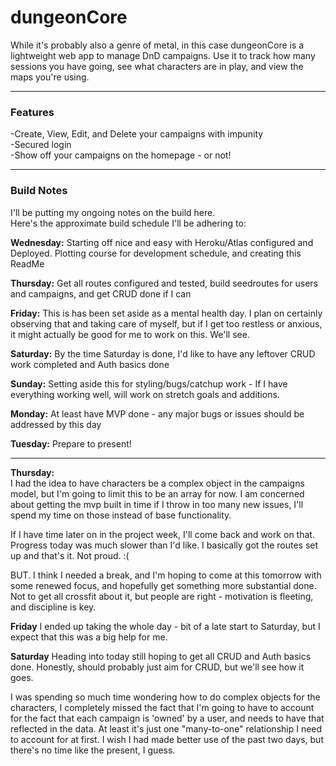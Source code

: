 # dungeonCore
While it's probably also a genre of metal, in this case dungeonCore is a lightweight web app to manage DnD campaigns.
Use it to track how many sessions you have going, see what characters are in play, and view the maps you're using. 

***

### Features
-Create, View, Edit, and Delete your campaigns with impunity  
-Secured login  
-Show off your campaigns on the homepage - or not!  

***

### Build Notes
I'll be putting my ongoing notes on the build here.  
Here's the approximate build schedule I'll be adhering to:  

**Wednesday:** 
Starting off nice and easy with Heroku/Atlas configured and Deployed. Plotting course for development schedule, and creating this ReadMe  


**Thursday:**
Get all routes configured and tested, build seedroutes for users and campaigns, and get CRUD done if I can  


**Friday:**
This is has been set aside as a mental health day. I plan on certainly observing that and taking care of myself, but if I get too restless or anxious, it might actually be good for me to work on this. We'll see.  


**Saturday:**
By the time Saturday is done, I'd like to have any leftover CRUD work completed and Auth basics done  


**Sunday:**
Setting aside this for styling/bugs/catchup work - If I have everything working well, will work on stretch goals and additions.  


**Monday:**
At least have MVP done - any major bugs or issues should be addressed by this day  


**Tuesday:**
Prepare to present!  


---

**Thursday:**  
I had the idea to have characters be a complex object in the campaigns model, but I'm going to limit this to be an array for now. I am concerned about getting the mvp built in time if I throw in too many new issues, I'll spend my time on those instead of base functionality.   

If I have time later on in the project week, I'll come back and work on that. Progress today was much slower than I'd like. I basically got the routes set up and that's it. Not proud. :(

BUT. I think I needed a break, and I'm hoping to come at this tomorrow with some renewed focus, and hopefully get something more substantial done. Not to get all crossfit about it, but people are right - motivation is fleeting, and discipline is key.

**Friday** 
I ended up taking the whole day - bit of a late start to Saturday, but I expect that this was a big help for me.

**Saturday**
Heading into today still hoping to get all CRUD and Auth basics done. Honestly, should probably just aim for CRUD, but we'll see how it goes.

I was spending so much time wondering how to do complex objects for the characters, I completely missed the fact that I'm going to have to account for the fact that each campaign is 'owned' by a user, and needs to have that reflected in the data. At least it's just one "many-to-one" relationship I need to account for at first. I wish I had made better use of the past two days, but there's no time like the present, I guess. 